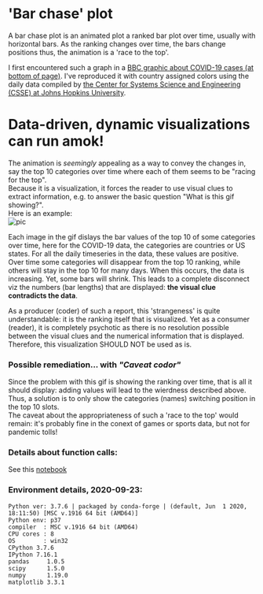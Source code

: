 # 'Bar chase' plot
A bar chase plot is an animated plot a ranked bar plot over time, usually with horizontal bars.
As the ranking changes over time, the bars change positions thus, the animation is a 'race to the top'.

I first encountered such a graph in a [BBC graphic about COVID-19 cases (at bottom of page)](https://www.bbc.com/news/world-51235105). I've reproduced it with country assigned colors using the daily data compiled by [the Center for Systems Science and Engineering (CSSE) at Johns Hopkins University](https://github.com/CSSEGISandData/COVID-19/tree/master/csse_covid_19_data).

# Data-driven, dynamic visualizations can run amok!
The animation is _seemingly_ appealing as a way to convey the changes in, say the top 10 categories over time where each of them seems to be "racing for the top".  
Because it is a visualization, it forces the reader to use visual clues to extract information, e.g. to answer the basic question "What is this gif showing?".  
Here is an example:  
![pic](../images/barh_chase/deaths_US/deaths_US_2020_07_04.gif)

Each image in the gif dislays the bar values of the top 10 of some categories over time, here for the COVID-19 data, the categories are countries or US states. For all the daily timeseries in the data, these values are positive. Over time some categories will disappear from the top 10 ranking, while others will stay in the top 10 for many days. When this occurs, the data is increasing. Yet, some bars will shrink. This leads to a complete disconnect viz the numbers (bar lengths) that are displayed: **the visual clue contradicts the data**.   

As a producer (coder) of such a report, this 'strangeness' is quite understandable: it is the ranking itself that is visualized. Yet as a consumer (reader), it is completely psychotic as there is no resolution possible between the visual clues and the numerical information that is displayed. Therefore, this visualization SHOULD NOT be used as is.  

### Possible remediation... with _"Caveat codor"_
Since the problem with this gif is showing the ranking over time, that is all it should display: adding values will lead to the wierdness described above. Thus, a solution is to only show the categories (names) switching position in the top 10 slots.  
The caveat about the appropriateness of such a 'race to the top' would remain: it's probably fine in the conext of games or sports data, but not for pandemic tolls!

### Details about function calls:
See this [notebook](./notebooks/Bar_Chasing_Details.ipynb)

### Environment details, 2020-09-23:
```
Python ver: 3.7.6 | packaged by conda-forge | (default, Jun  1 2020, 18:11:50) [MSC v.1916 64 bit (AMD64)]
Python env: p37
compiler  : MSC v.1916 64 bit (AMD64)
CPU cores : 8
OS        : win32
CPython 3.7.6
IPython 7.16.1
pandas     1.0.5
scipy      1.5.0
numpy      1.19.0
matplotlib 3.3.1
```
